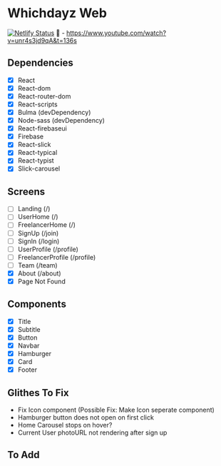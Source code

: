 # Whichdayz Web
[![Netlify Status](https://api.netlify.com/api/v1/badges/a82f55e0-f5f9-40c8-92db-e3f7ce3b7593/deploy-status)](https://app.netlify.com/sites/whichdayzweb/deploys)
🐐 - https://www.youtube.com/watch?v=unr4s3jd9qA&t=136s
## Dependencies
- [x] React
- [x] React-dom
- [x] React-router-dom
- [x] React-scripts
- [x] Bulma (devDependency)
- [x] Node-sass (devDependency)
- [x] React-firebaseui
- [x] Firebase
- [x] React-slick
- [x] React-typical
- [x] React-typist
- [x] Slick-carousel

## Screens
- [ ] Landing (/)
- [ ] UserHome (/)
- [ ] FreelancerHome (/)
- [ ] SignUp (/join)
- [ ] SignIn (/login)
- [ ] UserProfile (/profile)
- [ ] FreelancerProfile (/profile)
- [ ] Team (/team)
- [x] About (/about)
- [x] Page Not Found

## Components 
- [x] Title
- [x] Subtitle
- [x] Button
- [x] Navbar
- [x] Hamburger
- [x] Card
- [x] Footer

## Glithes To Fix
- Fix Icon component (Possible Fix: Make Icon seperate component)
- Hamburger button does not open on first click
- Home Carousel stops on hover?
- Current User photoURL not rendering after sign up

## To Add